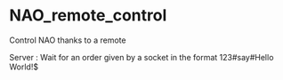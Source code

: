# NAO_remote_control
Control NAO thanks to a remote

Server :
Wait for an order given by a socket in the format 123#say#Hello World!$
